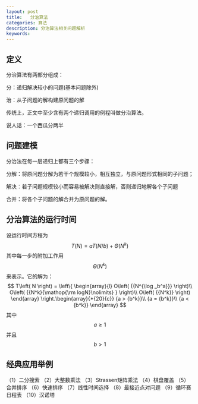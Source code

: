 ```yaml
---
layout: post
title:   分治算法
categories: 算法
description: 分治算法相关问题解析
keywords: 
---
```



## 定义

分治算法有两部分组成：

分：递归解决较小的问题(基本问题除外)

治：从子问题的解构建原问题的解

传统上，正文中至少含有两个递归调用的例程叫做分治算法。

说人话：一个西瓜分两半

## 问题建模

分治法在每一层递归上都有三个步骤：

 分解：将原问题分解为若干个规模较小，相互独立，与原问题形式相同的子问题；

 解决：若子问题规模较小而容易被解决则直接解，否则递归地解各个子问题

 合并：将各个子问题的解合并为原问题的解。



## 分治算法的运行时间

设运行时间方程为
$$
T\left( N \right) = aT\left( {N/b} \right) + \Theta \left( {N^k} \right)
$$
其中每一步的附加工作用
$$
\Theta \left( {N^k} \right)
$$
来表示。它的解为：
$$
T\left( N \right) = \left\{ \begin{array}{l}
O\left( {{N^{\log _b^a}}} \right)\\
O\left( {{N^k}{\mathop{\rm logN}\nolimits} } \right)\\
O\left( {{N^k}} \right)
\end{array} \right.\begin{array}{*{20}{c}}
{a > {b^k}}\\
{a = {b^k}}\\
{a < {b^k}}
\end{array}
$$
其中
$$
a \ge 1
$$
并且
$$
b > 1
$$


## 经典应用举例

（1）二分搜索 （2）大整数乘法 （3）Strassen矩阵乘法 （4）棋盘覆盖 （5）合并排序 （6）快速排序 （7）线性时间选择 （8）最接近点对问题 （9）循环赛日程表 （10）汉诺塔





